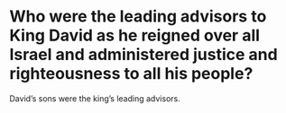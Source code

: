 # Who were the leading advisors to King David as he reigned over all Israel and administered justice and righteousness to all his people?

David’s sons were the king’s leading advisors.
